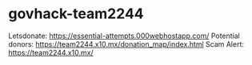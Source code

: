 # govhack-team2244

Letsdonate: https://essential-attempts.000webhostapp.com/
Potential donors: https://team2244.x10.mx/donation_map/index.html
Scam Alert: https://team2244.x10.mx/
